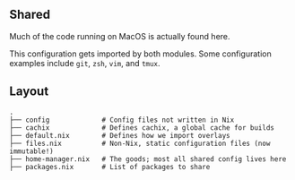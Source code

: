 ## Shared
Much of the code running on MacOS is actually found here.

This configuration gets imported by both modules. Some configuration examples include `git`, `zsh`, `vim`, and `tmux`.

## Layout
```
.
├── config             # Config files not written in Nix
├── cachix             # Defines cachix, a global cache for builds
├── default.nix        # Defines how we import overlays
├── files.nix          # Non-Nix, static configuration files (now immutable!)
├── home-manager.nix   # The goods; most all shared config lives here
├── packages.nix       # List of packages to share

```
